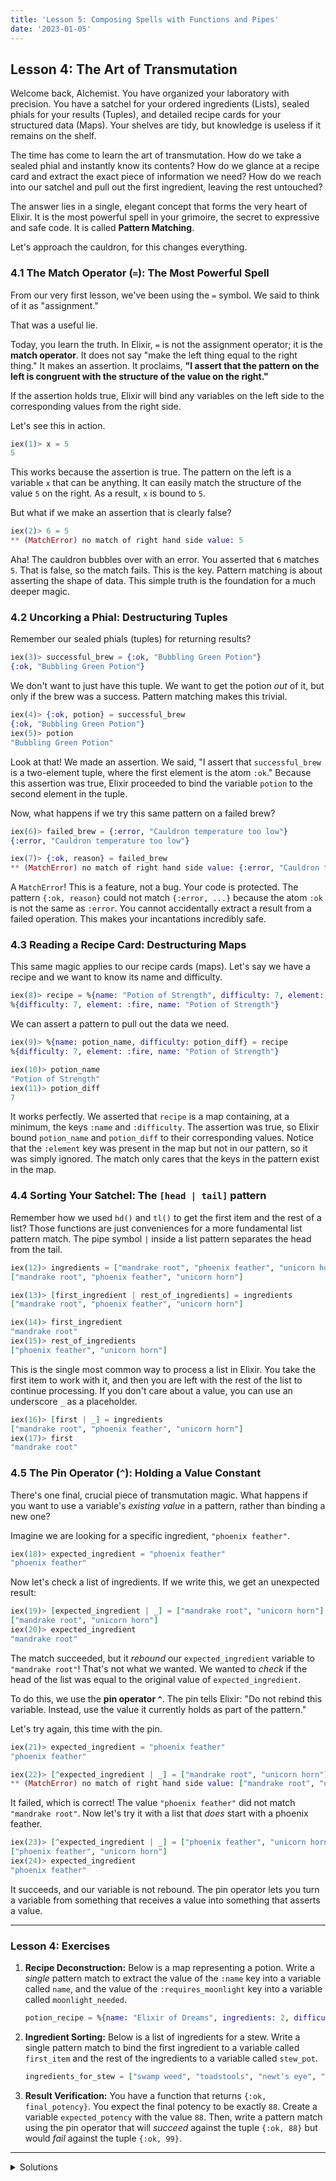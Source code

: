 ```yaml
---
title: 'Lesson 5: Composing Spells with Functions and Pipes'
date: '2023-01-05'
---
```


## Lesson 4: The Art of Transmutation

Welcome back, Alchemist. You have organized your laboratory with precision. You have a satchel for your ordered ingredients (Lists), sealed phials for your results (Tuples), and detailed recipe cards for your structured data (Maps). Your shelves are tidy, but knowledge is useless if it remains on the shelf.

The time has come to learn the art of transmutation. How do we take a sealed phial and instantly know its contents? How do we glance at a recipe card and extract the exact piece of information we need? How do we reach into our satchel and pull out the first ingredient, leaving the rest untouched?

The answer lies in a single, elegant concept that forms the very heart of Elixir. It is the most powerful spell in your grimoire, the secret to expressive and safe code. It is called **Pattern Matching**.

Let's approach the cauldron, for this changes everything.

### 4.1 The Match Operator (`=`): The Most Powerful Spell

From our very first lesson, we've been using the `=` symbol. We said to think of it as "assignment."

That was a useful lie.

Today, you learn the truth. In Elixir, `=` is not the assignment operator; it is the **match operator**. It does not say "make the left thing equal to the right thing." It makes an assertion. It proclaims, **"I assert that the pattern on the left is congruent with the structure of the value on the right."**

If the assertion holds true, Elixir will bind any variables on the left side to the corresponding values from the right side.

Let's see this in action.

```elixir
iex(1)> x = 5
5
```

This works because the assertion is true. The pattern on the left is a variable `x` that can be anything. It can easily match the structure of the value `5` on the right. As a result, `x` is bound to `5`.

But what if we make an assertion that is clearly false?

```elixir
iex(2)> 6 = 5
** (MatchError) no match of right hand side value: 5
```

Aha! The cauldron bubbles over with an error. You asserted that `6` matches `5`. That is false, so the match fails. This is the key. Pattern matching is about asserting the shape of data. This simple truth is the foundation for a much deeper magic.

### 4.2 Uncorking a Phial: Destructuring Tuples

Remember our sealed phials (tuples) for returning results?

```elixir
iex(3)> successful_brew = {:ok, "Bubbling Green Potion"}
{:ok, "Bubbling Green Potion"}
```

We don't want to just have this tuple. We want to get the potion _out_ of it, but only if the brew was a success. Pattern matching makes this trivial.

```elixir
iex(4)> {:ok, potion} = successful_brew
{:ok, "Bubbling Green Potion"}
iex(5)> potion
"Bubbling Green Potion"
```

Look at that! We made an assertion. We said, "I assert that `successful_brew` is a two-element tuple, where the first element is the atom `:ok`." Because this assertion was true, Elixir proceeded to bind the variable `potion` to the second element in the tuple.

Now, what happens if we try this same pattern on a failed brew?

```elixir
iex(6)> failed_brew = {:error, "Cauldron temperature too low"}
{:error, "Cauldron temperature too low"}

iex(7)> {:ok, reason} = failed_brew
** (MatchError) no match of right hand side value: {:error, "Cauldron temperature too low"}
```

A `MatchError`! This is a feature, not a bug. Your code is protected. The pattern `{:ok, reason}` could not match `{:error, ...}` because the atom `:ok` is not the same as `:error`. You cannot accidentally extract a result from a failed operation. This makes your incantations incredibly safe.

### 4.3 Reading a Recipe Card: Destructuring Maps

This same magic applies to our recipe cards (maps). Let's say we have a recipe and we want to know its name and difficulty.

```elixir
iex(8)> recipe = %{name: "Potion of Strength", difficulty: 7, element: :fire}
%{difficulty: 7, element: :fire, name: "Potion of Strength"}
```

We can assert a pattern to pull out the data we need.

```elixir
iex(9)> %{name: potion_name, difficulty: potion_diff} = recipe
%{difficulty: 7, element: :fire, name: "Potion of Strength"}

iex(10)> potion_name
"Potion of Strength"
iex(11)> potion_diff
7
```

It works perfectly. We asserted that `recipe` is a map containing, at a minimum, the keys `:name` and `:difficulty`. The assertion was true, so Elixir bound `potion_name` and `potion_diff` to their corresponding values. Notice that the `:element` key was present in the map but not in our pattern, so it was simply ignored. The match only cares that the keys in the pattern exist in the map.

### 4.4 Sorting Your Satchel: The `[head | tail]` pattern

Remember how we used `hd()` and `tl()` to get the first item and the rest of a list? Those functions are just conveniences for a more fundamental list pattern match. The pipe symbol `|` inside a list pattern separates the head from the tail.

```elixir
iex(12)> ingredients = ["mandrake root", "phoenix feather", "unicorn horn"]
["mandrake root", "phoenix feather", "unicorn horn"]

iex(13)> [first_ingredient | rest_of_ingredients] = ingredients
["mandrake root", "phoenix feather", "unicorn horn"]

iex(14)> first_ingredient
"mandrake root"
iex(15)> rest_of_ingredients
["phoenix feather", "unicorn horn"]
```

This is the single most common way to process a list in Elixir. You take the first item to work with it, and then you are left with the rest of the list to continue processing. If you don't care about a value, you can use an underscore `_` as a placeholder.

```elixir
iex(16)> [first | _] = ingredients
["mandrake root", "phoenix feather", "unicorn horn"]
iex(17)> first
"mandrake root"
```

### 4.5 The Pin Operator (`^`): Holding a Value Constant

There's one final, crucial piece of transmutation magic. What happens if you want to use a variable's _existing value_ in a pattern, rather than binding a new one?

Imagine we are looking for a specific ingredient, `"phoenix feather"`.

```elixir
iex(18)> expected_ingredient = "phoenix feather"
"phoenix feather"
```

Now let's check a list of ingredients. If we write this, we get an unexpected result:

```elixir
iex(19)> [expected_ingredient | _] = ["mandrake root", "unicorn horn"]
["mandrake root", "unicorn horn"]
iex(20)> expected_ingredient
"mandrake root"
```

The match succeeded, but it _rebound_ our `expected_ingredient` variable to `"mandrake root"`! That's not what we wanted. We wanted to _check_ if the head of the list was equal to the original value of `expected_ingredient`.

To do this, we use the **pin operator `^`**. The pin tells Elixir: "Do not rebind this variable. Instead, use the value it currently holds as part of the pattern."

Let's try again, this time with the pin.

```elixir
iex(21)> expected_ingredient = "phoenix feather"
"phoenix feather"

iex(22)> [^expected_ingredient | _] = ["mandrake root", "unicorn horn"]
** (MatchError) no match of right hand side value: ["mandrake root", "unicorn horn"]
```

It failed, which is correct! The value `"phoenix feather"` did not match `"mandrake root"`. Now let's try it with a list that _does_ start with a phoenix feather.

```elixir
iex(23)> [^expected_ingredient | _] = ["phoenix feather", "unicorn horn"]
["phoenix feather", "unicorn horn"]
iex(24)> expected_ingredient
"phoenix feather"
```

It succeeds, and our variable is not rebound. The pin operator lets you turn a variable from something that receives a value into something that asserts a value.

---

### Lesson 4: Exercises

1.  **Recipe Deconstruction:** Below is a map representing a potion. Write a _single_ pattern match to extract the value of the `:name` key into a variable called `name`, and the value of the `:requires_moonlight` key into a variable called `moonlight_needed`.

    ```elixir
    potion_recipe = %{name: "Elixir of Dreams", ingredients: 2, difficulty: 9, requires_moonlight: true}
    ```

2.  **Ingredient Sorting:** Below is a list of ingredients for a stew. Write a single pattern match to bind the first ingredient to a variable called `first_item` and the rest of the ingredients to a variable called `stew_pot`.

    ```elixir
    ingredients_for_stew = ["swamp weed", "toadstools", "newt's eye", "ginger root"]
    ```

3.  **Result Verification:** You have a function that returns `{:ok, final_potency}`. You expect the final potency to be exactly `88`. Create a variable `expected_potency` with the value `88`. Then, write a pattern match using the pin operator that will _succeed_ against the tuple `{:ok, 88}` but would _fail_ against the tuple `{:ok, 99}`.

---

<details>
<summary>Solutions</summary>

1.  ```elixir
    iex> %{name: name, requires_moonlight: moonlight_needed} = potion_recipe
    ```

    After this, `name` will be `"Elixir of Dreams"` and `moonlight_needed` will be `true`.

2.  ```elixir
    iex> [first_item | stew_pot] = ingredients_for_stew
    ```

    After this, `first_item` will be `"swamp weed"` and `stew_pot` will be `["toadstools", "newt's eye", "ginger root"]`.

3.  ````elixir
        iex> expected_potency = 88
        iex> {:ok, ^expected_potency} = {:ok, 88}  // This will succeed.
        iex> {:ok, ^expected_potency} = {:ok, 99}  // This will fail with a MatchError.
        ```
    </details>
    ````

---

You have now wielded the most powerful spell in Elixir. Pattern matching is more than a way to get data out of containers—it is a way of thinking. It allows you to write declarative code that asserts the state of the world, failing safely and loudly if reality does not match your expectations.

You can organize ingredients, and you can transmute them. What's next? You must learn to write your own reusable spells (functions) and chain them together into complex, elegant recipes (pipelines). This is the art of composition, and it is the subject of our next lesson.
